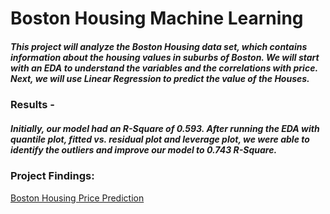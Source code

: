 # Boston Housing Machine Learning

##### This project will analyze the  Boston Housing data set, which contains information about the housing values in suburbs of Boston. We will start with an EDA to understand the variables and the correlations with price. Next, we will use Linear Regression to predict the value of the Houses.


### Results -
##### Initially, our model had an R-Square of 0.593. After running the EDA with quantile plot, fitted vs. residual plot and leverage plot, we were able to identify the outliers and improve our model to 0.743 R-Square.

### Project Findings:
[Boston Housing Price Prediction](https://github.com/joaobecker/boston_housing_machine_learning/blob/master/Mini_Project_Linear_Regression.ipynb)
